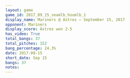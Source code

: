 ```yaml
---
layout: game
game_id: 2017_09_15_seamlb_houmlb_1
display_name: Mariners @ Astros – September 15, 2017
opponent: Mariners
display_score: Astros won 2-5
has_video: True
total_bangs: 37
total_pitches: 152
bang_percentage: 24.3%
date: 2017-09-15
short_date: Sep 15
bangs: 37
notes: 
---
```

